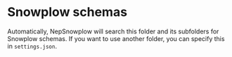 # Snowplow schemas

Automatically, NepSnowplow will search this folder and its subfolders for Snowplow schemas. If you want to use another folder, you can specify this in `settings.json`.
